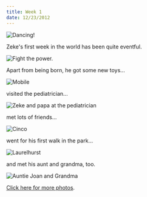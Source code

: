 ```yaml
---
title: Week 1
date: 12/23/2012
---
```


![Dancing!](https://lh6.googleusercontent.com/-pefFZDZox4g/UNeaQ2xQBEI/AAAAAAAAJSc/KmAhknaJIzg/s672/Zeek+Week+1+Graphic.jpg)

Zeke's first week in the world has been quite eventful.

![Fight the power.](https://lh3.googleusercontent.com/-kPSLFbq4TOg/UNePJes1S6I/AAAAAAAAJPc/0qvakGcLI34/s1011/DSC_6235.JPG)

Apart from being born, he got some new toys... 

![Mobile](https://lh6.googleusercontent.com/-eWhFrWouzVk/UNePGwq4vbI/AAAAAAAAJPE/bt--oQcg4GI/s672/P1020949.JPG)

visited the pediatrician...

![Zeke and papa at the pediatrician](https://lh6.googleusercontent.com/-NiFak8MTXdA/UNePOly1xqI/AAAAAAAAJQQ/lxLV8lid8N0/s672/P1020970.JPG)

met lots of friends...

![Cinco](https://lh6.googleusercontent.com/-DcSGnIE6O7I/UNePPRIy4sI/AAAAAAAAJQc/vkRjIjt35yY/s896/P1020985.JPG)

went for his first walk in the park...

![Laurelhurst](https://lh5.googleusercontent.com/-hCJALY2veEU/UNePSGIubbI/AAAAAAAAJQw/yRxltOC3CVc/s896/P1030001.JPG)

and met his aunt and grandma, too.

![Auntie Joan and Grandma](https://lh5.googleusercontent.com/-KT6XBPihh-Y/UNePZJw2WII/AAAAAAAAJR0/uNvYZVO3wXg/s1011/DSC_6377.JPG)

[Click here for more photos](https://plus.google.com/photos/109995794392976695103/albums/5825281918856349233).
